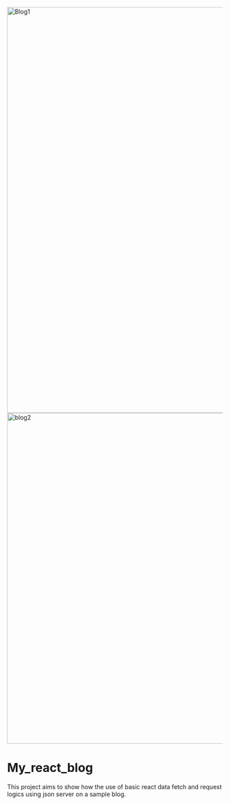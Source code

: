 <img width="947" alt="Blog1" src="https://github.com/harryudi/My_react_blog/assets/111028346/8cbaf015-8d17-431d-a2e2-0487e6250094">

<img width="772" alt="blog2" src="https://github.com/harryudi/My_react_blog/assets/111028346/ce73dd65-2623-4891-9fcb-829302d5c0e9">

# My_react_blog
This project aims to show how the use of basic react data fetch and request logics using json server on a sample blog.
